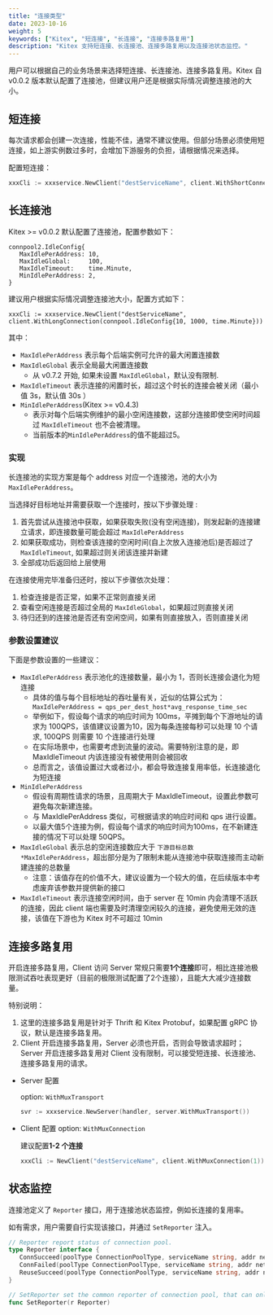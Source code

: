 ```yaml
---
title: "连接类型"
date: 2023-10-16
weight: 5
keywords: ["Kitex", "短连接", "长连接", "连接多路复用"]
description: "Kitex 支持短连接、长连接池、连接多路复用以及连接池状态监控。"
---
```


用户可以根据自己的业务场景来选择短连接、长连接池、连接多路复用。Kitex 自 v0.0.2 版本默认配置了连接池，但建议用户还是根据实际情况调整连接池的大小。

## 短连接

每次请求都会创建一次连接，性能不佳，通常不建议使用。但部分场景必须使用短连接，如上游实例数过多时，会增加下游服务的负担，请根据情况来选择。

配置短连接：

```go
xxxCli := xxxservice.NewClient("destServiceName", client.WithShortConnection())
```

## 长连接池

Kitex >= v0.0.2 默认配置了连接池，配置参数如下：

```
connpool2.IdleConfig{
   MaxIdlePerAddress: 10,
   MaxIdleGlobal:     100,
   MaxIdleTimeout:    time.Minute,
   MinIdlePerAddress: 2,
}
```

建议用户根据实际情况调整连接池大小，配置方式如下：

```
xxxCli := xxxservice.NewClient("destServiceName", client.WithLongConnection(connpool.IdleConfig{10, 1000, time.Minute}))
```

其中：

- `MaxIdlePerAddress` 表示每个后端实例可允许的最大闲置连接数
- `MaxIdleGlobal` 表示全局最大闲置连接数
  - 从 v0.7.2 开始, 如果未设置 `MaxIdleGlobal`，默认没有限制.
- `MaxIdleTimeout` 表示连接的闲置时长，超过这个时长的连接会被关闭（最小值 3s，默认值 30s ）
- `MinIdlePerAddress`(Kitex >= v0.4.3)
  - 表示对每个后端实例维护的最小空闲连接数，这部分连接即使空闲时间超过 `MaxIdleTimeout` 也不会被清理。
  - 当前版本的`MinIdlePerAddress`的值不能超过5。
### 实现

长连接池的实现方案是每个 address 对应一个连接池，池的大小为 `MaxIdlePerAddress`。

当选择好目标地址并需要获取一个连接时，按以下步骤处理 :

1. 首先尝试从连接池中获取，如果获取失败(没有空闲连接)，则发起新的连接建立请求，即连接数量可能会超过 `MaxIdlePerAddress`
2. 如果获取成功，则检查该连接的空闲时间(自上次放入连接池后)是否超过了 `MaxIdleTimeout`, 如果超过则关闭该连接并新建
3. 全部成功后返回给上层使用

在连接使用完毕准备归还时，按以下步骤依次处理：

1. 检查连接是否正常，如果不正常则直接关闭
2. 查看空闲连接是否超过全局的 `MaxIdleGlobal`，如果超过则直接关闭
3. 待归还到的连接池是否还有空闲空间，如果有则直接放入，否则直接关闭

### 参数设置建议

下面是参数设置的一些建议：

- `MaxIdlePerAddress` 表示池化的连接数量，最小为 1，否则长连接会退化为短连接
    - 具体的值与每个目标地址的吞吐量有关，近似的估算公式为：`MaxIdlePerAddress = qps_per_dest_host*avg_response_time_sec `
    - 举例如下，假设每个请求的响应时间为 100ms，平摊到每个下游地址的请求为 100QPS，该值建议设置为10，因为每条连接每秒可以处理 10 个请求, 100QPS 则需要 10 个连接进行处理
    - 在实际场景中，也需要考虑到流量的波动。需要特别注意的是，即 MaxIdleTimeout 内该连接没有被使用则会被回收
    - 总而言之，该值设置过大或者过小，都会导致连接复用率低，长连接退化为短连接
- `MinIdlePerAddress`
  - 假设有周期性请求的场景，且周期大于 MaxIdleTimeout，设置此参数可避免每次新建连接。
  - 与 MaxIdlePerAddress 类似，可根据请求的响应时间和 qps 进行设置。
  - 以最大值5个连接为例，假设每个请求的响应时间为100ms，在不新建连接的情况下可以处理 50QPS。
- `MaxIdleGlobal` 表示总的空闲连接数应大于 `下游目标总数*MaxIdlePerAddress`，超出部分是为了限制未能从连接池中获取连接而主动新建连接的总数量
    - 注意：该值存在的价值不大，建议设置为一个较大的值，在后续版本中考虑废弃该参数并提供新的接口
- `MaxIdleTimeout` 表示连接空闲时间，由于 server 在 10min 内会清理不活跃的连接，因此 client 端也需要及时清理空闲较久的连接，避免使用无效的连接，该值在下游也为 Kitex 时不可超过 10min

## 连接多路复用

开启连接多路复用，Client 访问 Server 常规只需要**1个连接**即可，相比连接池极限测试吞吐表现更好（目前的极限测试配置了2个连接），且能大大减少连接数量。

特别说明：

1. 这里的连接多路复用是针对于 Thrift 和 Kitex Protobuf，如果配置 gRPC 协议，默认是连接多路复用。
2. Client 开启连接多路复用，Server 必须也开启，否则会导致请求超时；Server 开启连接多路复用对 Client 没有限制，可以接受短连接、长连接池、连接多路复用的请求。

- Server 配置

  option: `WithMuxTransport`

  ```go
  svr := xxxservice.NewServer(handler, server.WithMuxTransport())
  ```

- Client 配置
  option: `WithMuxConnection`

  建议配置**1-2 个连接**

  ```go
  xxxCli := NewClient("destServiceName", client.WithMuxConnection(1))
  ```


## 状态监控

连接池定义了 `Reporter` 接口，用于连接池状态监控，例如长连接的复用率。

如有需求，用户需要自行实现该接口，并通过 `SetReporter` 注入。

```go
// Reporter report status of connection pool.
type Reporter interface {
   ConnSucceed(poolType ConnectionPoolType, serviceName string, addr net.Addr)
   ConnFailed(poolType ConnectionPoolType, serviceName string, addr net.Addr)
   ReuseSucceed(poolType ConnectionPoolType, serviceName string, addr net.Addr)
}

// SetReporter set the common reporter of connection pool, that can only be set once.
func SetReporter(r Reporter)
```
